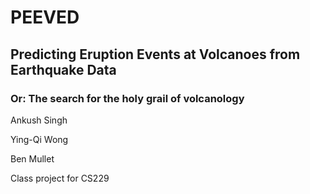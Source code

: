 # PEEVED
## Predicting Eruption Events at Volcanoes from Earthquake Data

### Or: The search for the holy grail of volcanology

Ankush Singh

Ying-Qi Wong

Ben Mullet

Class project for CS229
